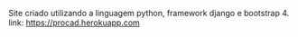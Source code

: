 Site criado utilizando a linguagem python, framework django
e bootstrap 4.
link: https://procad.herokuapp.com
